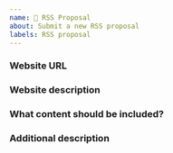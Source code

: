 ```yaml
---
name: 🍰 RSS Proposal
about: Submit a new RSS proposal
labels: RSS proposal
---
```


<!--
Please ensure the RSS proposal is not listed in [documentation](https://docs.rsshub.app/en) or [issue](https://github.com/DIYgod/RSSHub/issues), website doesn't provide this kind of RSS feed, and provide all the information required by this template.
Otherwise the issue will be closed immediately.

We are flooded with feature requests and short-handed, please try to make it yourself, the [guide](https://docs.rsshub.app/en/joinus) is a good place to start. Submit a pull request when done!
-->

### Website URL

### Website description

### What content should be included?

### Additional description
